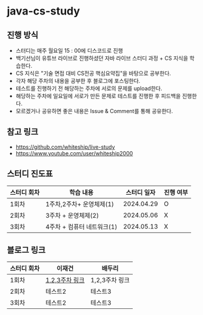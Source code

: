 # java-cs-study


진행 방식 
-----------------------
- 스터디는 매주 월요일 15 : 00에 디스코드로 진행
- 백기선님이 유튜브 라이브로 진행하셨던 자바 라이브 스터디 과정 + CS 지식을 학습한다.
- CS 지식은 "기술 면접 대비 CS전공 핵심요약집"을 바탕으로 공부한다.
- 각자 해당 주차의 내용을 공부한 후 블로그에 포스팅한다.
- 테스트를 진행하기 전 해당하는 주차에 서로의 문제를 upload한다.
- 해당하는 주차에 일요일에 서로가 만든 문제로 테스트를 진행한 후 피드백을 진행한다.
- 모르겠거나 공유하면 좋은 내용은 Issue & Comment를 통해 공유한다.

참고 링크
---
- https://github.com/whiteship/live-study
- https://www.youtube.com/user/whiteship2000


스터디 진도표
---
|스터디 회차|학습 내용|스터디 일자|진행 여부|
|------|---|---|---|
|1회차|1주차,2주차+ 운영체제(1)|2024.04.29|O|
|2회차|3주차 + 운영체제(2)|2024.05.06|X|
|3회차|4주차 + 컴퓨터 네트워크(1)|2024.05.13|X|

블로그 링크
---
|스터디 회차|이재건|배두리|
|------|---|---|
|1회차|[1,2,3주차 링크](https://velog.io/@ljg10212/%EB%B0%B1%EA%B8%B0%EC%84%A0%EB%8B%98-java-%EB%9D%BC%EC%9D%B4%EB%B8%8C-%EC%8A%A4%ED%84%B0%EB%94%94-1%EC%A3%BC%EC%B0%A8)|1,2,3주차 링크|
|2회차|테스트2|테스트3|
|3회차|테스트2|테스트3|

